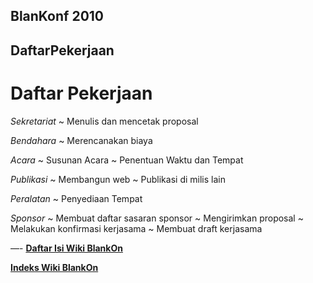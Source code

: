 ## BlanKonf 2010 
## DaftarPekerjaan


# Daftar Pekerjaan


*Sekretariat*
~ Menulis dan mencetak proposal


*Bendahara*
~ Merencanakan biaya


*Acara*
~ Susunan Acara
~ Penentuan Waktu dan Tempat


*Publikasi*
~ Membangun web
~ Publikasi di milis lain


*Peralatan*
~ Penyediaan Tempat


*Sponsor*
~ Membuat daftar sasaran sponsor
~ Mengirimkan proposal
~ Melakukan konfirmasi kerjasama
~ Membuat draft kerjasama


—-
[**Daftar Isi Wiki BlankOn**](/DaftarIsi/README.md)

[**Indeks Wiki BlankOn**](/Indeks.md)
    





